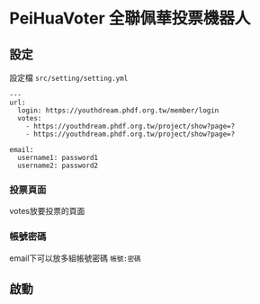 # PeiHuaVoter 全聯佩華投票機器人

## 設定
設定檔 `src/setting/setting.yml`
```
---
url: 
  login: https://youthdream.phdf.org.tw/member/login
  votes:
    - https://youthdream.phdf.org.tw/project/show?page=?
    - https://youthdream.phdf.org.tw/project/show?page=?

email:
  username1: password1
  username2: password2
```

### 投票頁面
votes放要投票的頁面
### 帳號密碼
email下可以放多組帳號密碼 `帳號:密碼`

## 啟動

